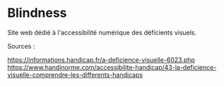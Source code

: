 # Blindness
Site web dédié à l'accessibilité numérique des déficients visuels.


Sources :

https://informations.handicap.fr/a-deficience-visuelle-6023.php
https://www.handinorme.com/accessibilite-handicap/43-la-deficience-visuelle-comprendre-les-differents-handicaps

